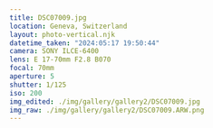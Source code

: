 ```yaml
---
title: DSC07009.jpg
location: Geneva, Switzerland
layout: photo-vertical.njk
datetime_taken: "2024:05:17 19:50:44"
camera: SONY ILCE-6400
lens: E 17-70mm F2.8 B070
focal: 70mm
aperture: 5
shutter: 1/125
iso: 200
img_edited: ./img/gallery/gallery2/DSC07009.jpg
img_raw: ./img/gallery/gallery2/DSC07009.ARW.png
---
```

